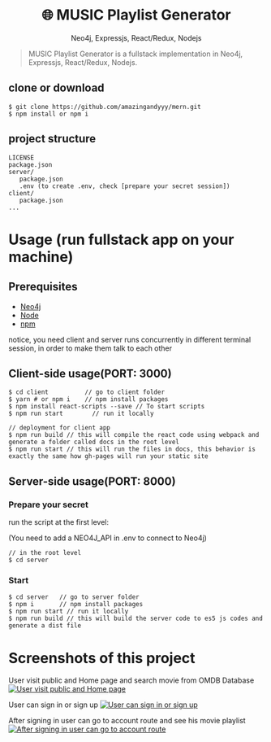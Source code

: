 <h1 align="center">
🌐 MUSIC Playlist Generator
</h1>
<p align="center">
Neo4j, Expressjs, React/Redux, Nodejs
</p>


>  MUSIC Playlist Generator is a fullstack implementation in Neo4j, Expressjs, React/Redux, Nodejs.

## clone or download
```terminal
$ git clone https://github.com/amazingandyyy/mern.git
$ npm install or npm i 
```

## project structure
```terminal
LICENSE
package.json
server/
   package.json
   .env (to create .env, check [prepare your secret session])
client/
   package.json
...
```

# Usage (run fullstack app on your machine)

## Prerequisites
- [Neo4j](https://neo4j.com/cloud/platform/aura-graph-database/)
- [Node](https://nodejs.org/en/download/) 
- [npm](https://nodejs.org/en/download/package-manager/)

notice, you need client and server runs concurrently in different terminal session, in order to make them talk to each other

## Client-side usage(PORT: 3000)
```terminal
$ cd client          // go to client folder
$ yarn # or npm i    // npm install packages
$ npm install react-scripts --save // To start scripts
$ npm run start        // run it locally

// deployment for client app
$ npm run build // this will compile the react code using webpack and generate a folder called docs in the root level
$ npm run start // this will run the files in docs, this behavior is exactly the same how gh-pages will run your static site
```

## Server-side usage(PORT: 8000)

### Prepare your secret

run the script at the first level:

(You need to add a NEO4J_API in .env to connect to Neo4j)

```terminal
// in the root level
$ cd server
```

### Start

```terminal
$ cd server   // go to server folder
$ npm i       // npm install packages
$ npm run start // run it locally
$ npm run build // this will build the server code to es5 js codes and generate a dist file
```
# Screenshots of this project

User visit public and Home page and search movie from OMDB Database
[![User visit public and Home page](https://drive.google.com/uc?export=view&id=1zFGsdFqA6SpbAnCZcPaN85QdFXmP2fb8)](https://drive.google.com/file/d/1zFGsdFqA6SpbAnCZcPaN85QdFXmP2fb8/view?usp=sharing)

User can sign in or sign up
[![User can sign in or sign up](https://drive.google.com/uc?export=view&id=1SC4qquVWv3lX9pmS_dEWr6sRgSVr5tK6)](https://drive.google.com/file/d/1SC4qquVWv3lX9pmS_dEWr6sRgSVr5tK6/view?usp=drive_link)

After signing in user can go to account route and see his movie playlist
[![After signing in user can go to account route](https://drive.google.com/uc?export=view&id=1sgGfH4DsuOdv0SInmeyIm9qvy9XcP0KN)](https://drive.google.com/file/d/1sgGfH4DsuOdv0SInmeyIm9qvy9XcP0KN/view?usp=sharing)


